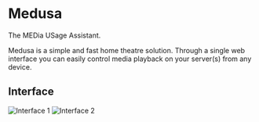 Medusa
=======

The MEDia USage Assistant.

Medusa is a simple and fast home theatre solution. Through a single web interface you can easily control media playback on your server(s) from any device.

Interface
-----------

![Interface 1](http://i.imgur.com/Ib1LIIh.jpg)
![Interface 2](http://i.imgur.com/qByo5kQ.jpg)
